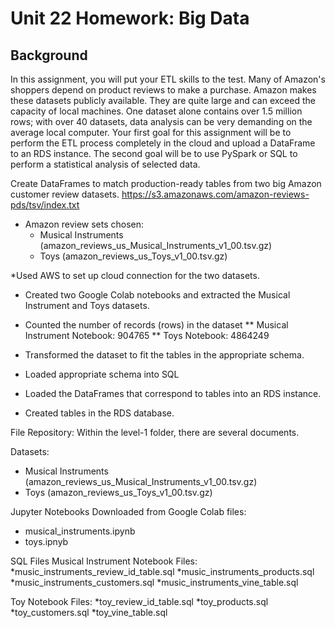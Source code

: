 # Unit 22 Homework: Big Data

## Background
In this assignment, you will put your ETL skills to the test. Many of Amazon's shoppers depend on product reviews to make a purchase. Amazon makes these datasets publicly available. They are quite large and can exceed the capacity of local machines. One dataset alone contains over 1.5 million rows; with over 40 datasets, data analysis can be very demanding on the average local computer. Your first goal for this assignment will be to perform the ETL process completely in the cloud and upload a DataFrame to an RDS instance. The second goal will be to use PySpark or SQL to perform a statistical analysis of selected data.

Create DataFrames to match production-ready tables from two big Amazon customer review datasets.
https://s3.amazonaws.com/amazon-reviews-pds/tsv/index.txt

* Amazon review sets chosen:
  * Musical Instruments (amazon_reviews_us_Musical_Instruments_v1_00.tsv.gz)
  * Toys (amazon_reviews_us_Toys_v1_00.tsv.gz)

*Used AWS to set up cloud connection for the two datasets.

* Created two Google Colab notebooks and extracted the Musical Instrument and Toys datasets.

* Counted the number of records (rows) in the dataset
  ** Musical Instrument Notebook: 904765
  ** Toys Notebook: 4864249

* Transformed the dataset to fit the tables in the appropriate schema.

* Loaded appropriate schema into SQL

* Loaded the DataFrames that correspond to tables into an RDS instance.
  
* Created tables in the RDS database.

File Repository: Within the level-1 folder, there are several documents. 

Datasets: 
  * Musical Instruments (amazon_reviews_us_Musical_Instruments_v1_00.tsv.gz)
  * Toys (amazon_reviews_us_Toys_v1_00.tsv.gz)

Jupyter Notebooks Downloaded from Google Colab files:
  * musical_instruments.ipynb
  * toys.ipnyb

SQL Files
Musical Instrument Notebook Files:
  *music_instruments_review_id_table.sql
  *music_instruments_products.sql
  *music_instruments_customers.sql
  *music_instruments_vine_table.sql

Toy Notebook Files:
  *toy_review_id_table.sql
  *toy_products.sql
  *toy_customers.sql
  *toy_vine_table.sql